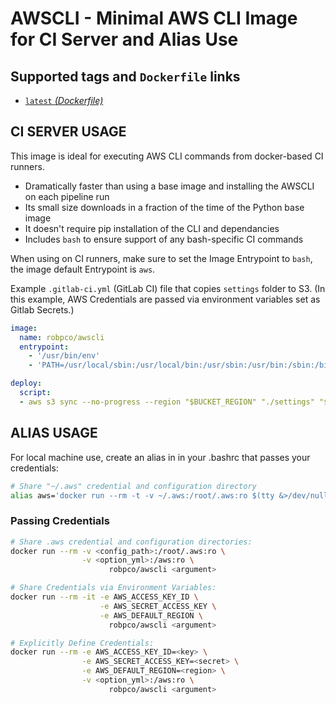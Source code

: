 # AWSCLI - Minimal AWS CLI Image for CI Server and Alias Use

## Supported tags and `Dockerfile` links

- [`latest` _(Dockerfile)_](https://github.com/robpco/docker-awscli/blob/master/Dockerfile)

## CI SERVER USAGE

This image is ideal for executing AWS CLI commands from docker-based CI runners.

- Dramatically faster than using a base image and installing the AWSCLI on each pipeline run
- Its small size downloads in a fraction of the time of the Python base image
- It doesn't require pip installation of the CLI and dependancies
- Includes `bash` to ensure support of any bash-specific CI commands

When using on CI runners, make sure to set the Image Entrypoint to `bash`, the image default Entrypoint is `aws`.

Example `.gitlab-ci.yml` (GitLab CI) file that copies `settings` folder to S3.  (In this example, AWS Credentials are passed via environment variables set as Gitlab Secrets.)

``` yaml
image:
  name: robpco/awscli
  entrypoint:
    - '/usr/bin/env'
    - 'PATH=/usr/local/sbin:/usr/local/bin:/usr/sbin:/usr/bin:/sbin:/bin'

deploy:
  script:
  - aws s3 sync --no-progress --region "$BUCKET_REGION" "./settings" "$BUCKET_BASE/settings"
```

## ALIAS USAGE

For local machine use, create an alias in in your .bashrc that passes your credentials:

``` bash
# Share "~/.aws" credential and configuration directory
alias aws='docker run --rm -t -v ~/.aws:/root/.aws:ro $(tty &>/dev/null && echo "-i") robpco/awscli'
```

### Passing Credentials

``` bash
# Share .aws credential and configuration directories:
docker run --rm -v <config_path>:/root/.aws:ro \
                -v <option_yml>:/aws:ro \
                      robpco/awscli <argument>

# Share Credentials via Environment Variables:
docker run --rm -it -e AWS_ACCESS_KEY_ID \
                    -e AWS_SECRET_ACCESS_KEY \
                    -e AWS_DEFAULT_REGION \
                      robpco/awscli <argument>

# Explicitly Define Credentials:
docker run --rm -e AWS_ACCESS_KEY_ID=<key> \
                -e AWS_SECRET_ACCESS_KEY=<secret> \
                -e AWS_DEFAULT_REGION=<region> \
                -v <option_yml>:/aws:ro \
                      robpco/awscli <argument>

```

